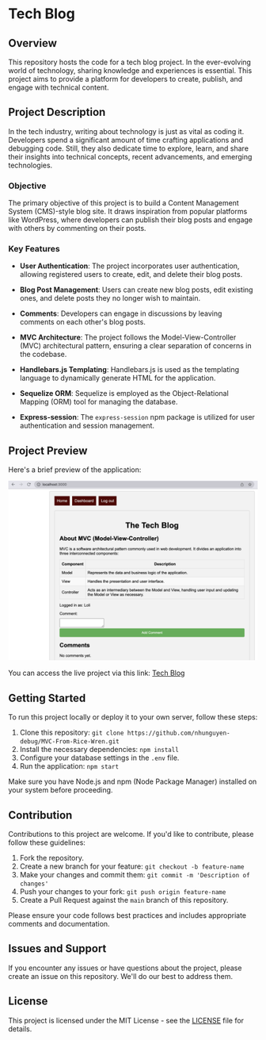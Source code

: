 # Tech Blog

## Overview

This repository hosts the code for a tech blog project. In the ever-evolving world of technology, sharing knowledge and experiences is essential. This project aims to provide a platform for developers to create, publish, and engage with technical content.

## Project Description

In the tech industry, writing about technology is just as vital as coding it. Developers spend a significant amount of time crafting applications and debugging code. Still, they also dedicate time to explore, learn, and share their insights into technical concepts, recent advancements, and emerging technologies.

### Objective

The primary objective of this project is to build a Content Management System (CMS)-style blog site. It draws inspiration from popular platforms like WordPress, where developers can publish their blog posts and engage with others by commenting on their posts. 

### Key Features

- **User Authentication**: The project incorporates user authentication, allowing registered users to create, edit, and delete their blog posts.
  
- **Blog Post Management**: Users can create new blog posts, edit existing ones, and delete posts they no longer wish to maintain.
  
- **Comments**: Developers can engage in discussions by leaving comments on each other's blog posts.
  
- **MVC Architecture**: The project follows the Model-View-Controller (MVC) architectural pattern, ensuring a clear separation of concerns in the codebase.
  
- **Handlebars.js Templating**: Handlebars.js is used as the templating language to dynamically generate HTML for the application.
  
- **Sequelize ORM**: Sequelize is employed as the Object-Relational Mapping (ORM) tool for managing the database.
  
- **Express-session**: The `express-session` npm package is utilized for user authentication and session management.

## Project Preview

Here's a brief preview of the application:

![Animation cycles through signing into the app, clicking on buttons, and updating blog posts.](./02-Challenge/Assets/Screenshot%202023-05-29%20at%2011.08.41%20AM.png)

You can access the live project via this link: [Tech Blog](https://github.com/nhunguyen-debug/MVC-From-Rice-Wren.git)

## Getting Started

To run this project locally or deploy it to your own server, follow these steps:

1. Clone this repository: `git clone https://github.com/nhunguyen-debug/MVC-From-Rice-Wren.git`
2. Install the necessary dependencies: `npm install`
3. Configure your database settings in the `.env` file.
4. Run the application: `npm start`

Make sure you have Node.js and npm (Node Package Manager) installed on your system before proceeding.

## Contribution

Contributions to this project are welcome. If you'd like to contribute, please follow these guidelines:

1. Fork the repository.
2. Create a new branch for your feature: `git checkout -b feature-name`
3. Make your changes and commit them: `git commit -m 'Description of changes'`
4. Push your changes to your fork: `git push origin feature-name`
5. Create a Pull Request against the `main` branch of this repository.

Please ensure your code follows best practices and includes appropriate comments and documentation.

## Issues and Support

If you encounter any issues or have questions about the project, please create an issue on this repository. We'll do our best to address them.

## License

This project is licensed under the MIT License - see the [LICENSE](LICENSE) file for details.
